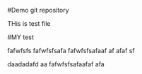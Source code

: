 #Demo git repository

THis is test file 

#MY test

fafwfsfs
fafwfsfsafa
fafwfsfsafaaf
af
afaf
sf


daadadafd
aa
fafwfsfsafaafaf
afa